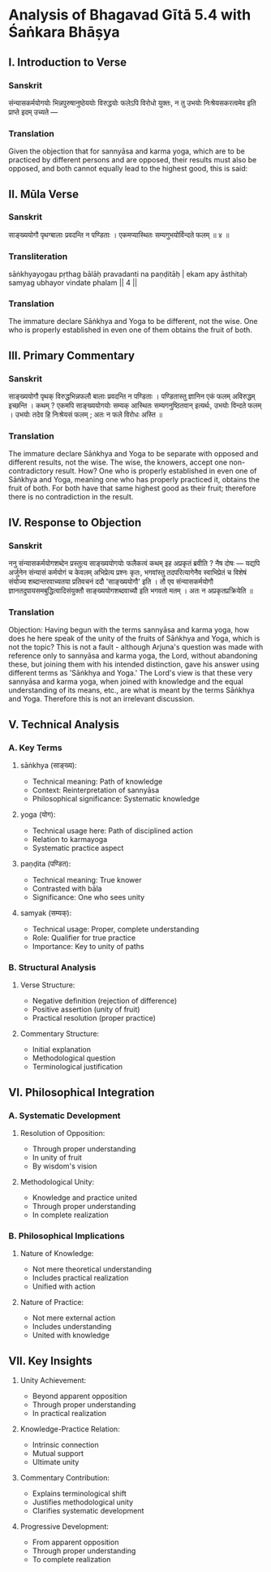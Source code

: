# Analysis of Bhagavad Gītā 5.4 with Śaṅkara Bhāṣya

## I. Introduction to Verse

### Sanskrit
संन्यासकर्मयोगयोः भिन्नपुरुषानुष्ठेययोः विरुद्धयोः फलेऽपि विरोधो युक्तः, न तु उभयोः निःश्रेयसकरत्वमेव इति प्राप्ते इदम् उच्यते —

### Translation
Given the objection that for sannyāsa and karma yoga, which are to be practiced by different persons and are opposed, their results must also be opposed, and both cannot equally lead to the highest good, this is said:

## II. Mūla Verse

### Sanskrit
साङ्‍ख्ययोगौ पृथग्बालाः प्रवदन्ति न पण्डिताः ।
एकमप्यास्थितः सम्यगुभयोर्विन्दते फलम् ॥ ४ ॥

### Transliteration
sāṅkhyayogau pṛthag bālāḥ pravadanti na paṇḍitāḥ |
ekam apy āsthitaḥ samyag ubhayor vindate phalam || 4 ||

### Translation
The immature declare Sāṅkhya and Yoga to be different, not the wise.
One who is properly established in even one of them obtains the fruit of both.

## III. Primary Commentary

### Sanskrit
साङ्‍ख्ययोगौ पृथक् विरुद्धभिन्नफलौ बालाः प्रवदन्ति न पण्डिताः । पण्डितास्तु ज्ञानिन एकं फलम् अविरुद्धम् इच्छन्ति । कथम् ? एकमपि साङ्ख्ययोगयोः सम्यक् आस्थितः सम्यगनुष्ठितवान् इत्यर्थः, उभयोः विन्दते फलम् । उभयोः तदेव हि निःश्रेयसं फलम् ; अतः न फले विरोधः अस्ति ॥

### Translation
The immature declare Sāṅkhya and Yoga to be separate with opposed and different results, not the wise. The wise, the knowers, accept one non-contradictory result. How? One who is properly established in even one of Sāṅkhya and Yoga, meaning one who has properly practiced it, obtains the fruit of both. For both have that same highest good as their fruit; therefore there is no contradiction in the result.

## IV. Response to Objection

### Sanskrit
ननु संन्यासकर्मयोगशब्देन प्रस्तुत्य साङ्‍ख्ययोगयोः फलैकत्वं कथम् इह अप्रकृतं ब्रवीति ? नैष दोषः — यद्यपि अर्जुनेन संन्यासं कर्मयोगं च केवलम् अभिप्रेत्य प्रश्नः कृतः, भगवांस्तु तदपरित्यागेनैव स्वाभिप्रेतं च विशेषं संयोज्य शब्दान्तरवाच्यतया प्रतिवचनं ददौ 'साङ्‍ख्ययोगौ' इति । तौ एव संन्यासकर्मयोगौ ज्ञानतदुपायसमबुद्धित्वादिसंयुक्तौ साङ्‍ख्ययोगशब्दवाच्यौ इति भगवतो मतम् । अतः न अप्रकृतप्रक्रियेति ॥

### Translation
Objection: Having begun with the terms sannyāsa and karma yoga, how does he here speak of the unity of the fruits of Sāṅkhya and Yoga, which is not the topic? This is not a fault - although Arjuna's question was made with reference only to sannyāsa and karma yoga, the Lord, without abandoning these, but joining them with his intended distinction, gave his answer using different terms as 'Sāṅkhya and Yoga.' The Lord's view is that these very sannyāsa and karma yoga, when joined with knowledge and the equal understanding of its means, etc., are what is meant by the terms Sāṅkhya and Yoga. Therefore this is not an irrelevant discussion.

## V. Technical Analysis

### A. Key Terms

1. sāṅkhya (साङ्ख्य):
   - Technical meaning: Path of knowledge
   - Context: Reinterpretation of sannyāsa
   - Philosophical significance: Systematic knowledge

2. yoga (योग):
   - Technical usage here: Path of disciplined action
   - Relation to karmayoga
   - Systematic practice aspect

3. paṇḍita (पण्डित):
   - Technical meaning: True knower
   - Contrasted with bāla
   - Significance: One who sees unity

4. samyak (सम्यक्):
   - Technical usage: Proper, complete understanding
   - Role: Qualifier for true practice
   - Importance: Key to unity of paths

### B. Structural Analysis

1. Verse Structure:
   - Negative definition (rejection of difference)
   - Positive assertion (unity of fruit)
   - Practical resolution (proper practice)

2. Commentary Structure:
   - Initial explanation
   - Methodological question
   - Terminological justification

## VI. Philosophical Integration

### A. Systematic Development

1. Resolution of Opposition:
   - Through proper understanding
   - In unity of fruit
   - By wisdom's vision

2. Methodological Unity:
   - Knowledge and practice united
   - Through proper understanding
   - In complete realization

### B. Philosophical Implications

1. Nature of Knowledge:
   - Not mere theoretical understanding
   - Includes practical realization
   - Unified with action

2. Nature of Practice:
   - Not mere external action
   - Includes understanding
   - United with knowledge

## VII. Key Insights

1. Unity Achievement:
   - Beyond apparent opposition
   - Through proper understanding
   - In practical realization

2. Knowledge-Practice Relation:
   - Intrinsic connection
   - Mutual support
   - Ultimate unity

3. Commentary Contribution:
   - Explains terminological shift
   - Justifies methodological unity
   - Clarifies systematic development

4. Progressive Development:
   - From apparent opposition
   - Through proper understanding
   - To complete realization
